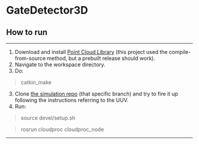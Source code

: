 # GateDetector3D

## How to run
___
1. Download and install [Point Cloud Library](https://pointclouds.org/) (this project used the compile-from-source method, but a prebuilt release should work).
2. Navigate to the workspace directory.
3. Do:
> catkin_make
3. Clone [the simulation repo](https://github.com/vanttec/vanttec_uv_sim/tree/feature/testmissions) (that specific branch) and try to fire it up following the instructions referring to the UUV.
4. Run:

> source devel/setup.sh

> rosrun cloudproc cloudproc_node
___
